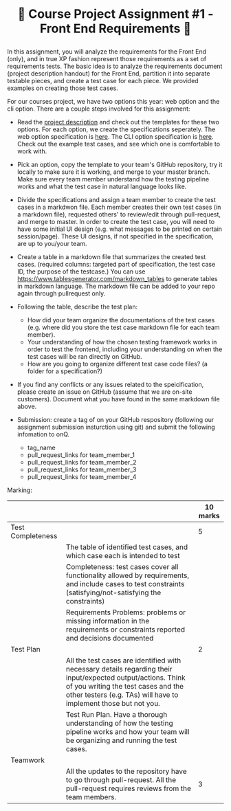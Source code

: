 <h1 align="center">

:ship: Course Project Assignment #1 - Front End Requirements :ship: 

</h1>

In this assignment, you will analyze the requirements for the Front End (only), and in true XP fashion represent those requirements as a set of requirements tests. 
The basic idea is to analyze the requirements document (project description handout) for the Front End, partition it into separate testable pieces, and create a test case
for each piece. We provided examples on creating those test cases.

For our courses project, we have two options this year: web option and the cli option. There are a couple steps involved for this assignment:

- Read the [project description](/Project) and check out the templates for these two options. 
For each option, we create the specifications seperately. The web option specification is [here](/Project/Specification-Web.md). 
The CLI option specification is [here](/Project/Sepcification-CLI.md).
Check out the example test cases, and see which one is comfortable to work with.

- Pick an option, copy the template to your team's GitHub repository, try it locally to make sure it is working, and merge to your master branch. 
Make sure every team member understand how the testing pipeline works and what the test case in natural language looks like. 


- Divide the specifications and assign a team member to create the test cases in a markdwon file. 
Each member creates their own test cases (in a markdown file), requested others' to review/edit through pull-request, and merge to master. 
In order to create the test case, you will need to have some initial UI design (e.g. what messages to be printed on certain session/page). 
These UI designs, if not specified in the specification, are up to you/your team.

- Create a table in a markdown file that summarizes the created test cases. (required columns: targeted part of specification, the test case ID, the purpose of the testcase.)
You can use https://www.tablesgenerator.com/markdown_tables to generate tables in markdown language. 
The markdown file can be added to your repo again through pullrequest only.

- Following the table, describe the test plan:
  - How did your team organize the documentations of the test cases  (e.g. where did you store the test case markdown file for each team member). 
  - Your understanding of how the chosen testing framework works in order to test the frontend, including your understanding on when the test cases will be ran directly on GitHub.
  - How are you going to organize different test case code files? (a folder for a specification?)

- If you find any conflicts or any issues related to the speicification, please create an issue on GitHub (assume that we are on-site customers).
Document what you have found in the same markdown file above. 

- Submission: create a tag of on your GitHub respository (following our assignment submission insturction using git) and submit the following infomation to onQ.
  - tag_name
  - pull_request_links for team_member_1
  - pull_request_links for team_member_2
  - pull_request_links for team_member_3
  - pull_request_links for team_member_4


Marking: 


|  |  | 10 marks |
|--|--|------|
| Test Completeness  |  | 5 |
|  | The table of identified test cases, and which case each is intended to test |  |
|  | Completeness: test cases cover all functionality allowed by requirements, and include cases to test constraints (satisfying/not-satisfying the constraints) |  |
|  | Requirements Problems: problems or missing information in the requirements or constraints  reported and decisions documented |  |
| Test Plan |  | 2  |
|  | All the test cases are identified with necessary details regarding their input/expected output/actions.  Think of you writing the test cases and the other testers (e.g. TAs) will have to implement those but not you.  |  |
|  | Test Run Plan. Have a thorough understanding of how the testing pipeline works and how your team will be organizing and running the test cases. |  |
| Teamwork |  |  |
|  | All the updates to the repository have to go through pull-request. All the pull-request requires reviews from the team members.  | 3  |
